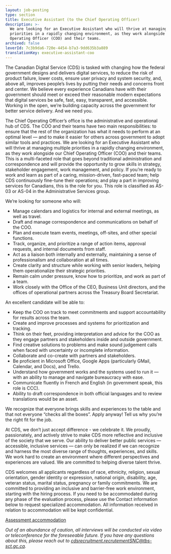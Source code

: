 ```yaml
---
layout: job-posting
type: section
title: Executive Assistant (to the Chief Operating Officer)
description: >-
  We are looking for an Executive Assistant who will thrive at managing multiple
  priorities in a rapidly changing environment, as they work alongside our Chief
  Operating Officer (COO) and their teams. 
archived: false
leverId: 7c3b9da6-720e-4454-b7a3-9dd635b3a889
translationKey: executive-assistant-coo
---
```

The Canadian Digital Service (CDS) is tasked with changing how the federal government designs and delivers digital services, to reduce the risk of product failure, lower costs, ensure user privacy and system security, and, above all, improves people’s lives by putting their needs and concerns front and center. We believe every experience Canadians have with their government should meet or exceed their reasonable modern expectations that digital services be safe, fast, easy, transparent, and accessible. Working in the open, we’re building capacity across the government for better service delivery. And we need you.

The Chief Operating Officer’s office is the administrative and operational hub of CDS. The COO and their teams have two main responsibilities: to ensure that the rest of the organization has what it needs to perform at an optimal level — and to make it easier for others across government to adopt similar tools and practices. We are looking for an Executive Assistant who will thrive at managing multiple priorities in a rapidly changing environment, as they work alongside our Chief Operating Officer (COO) and their teams. This is a multi-faceted role that goes beyond traditional administration and correspondence and will provide the opportunity to grow skills in strategy, stakeholder engagement, work management, and policy. If you’re ready to work and learn as part of a caring, mission-driven, fast-paced team; help CDS continuously fine-tune their operations; and play a part in improving services for Canadians, this is the role for you. This role is classified as AS-03 or AS-04 in the Administrative Services group.

We’re looking for someone who will:

* Manage calendars and logistics for internal and external meetings, as well as travel.
* Draft and manage correspondence and communications on behalf of the COO.
* Plan and execute team events, meetings, off-sites, and other special functions.
* Track, organize, and prioritize a range of action items, approval requests, and internal documents from staff.
* Act as a liaison both internally and externally, maintaining a sense of professionalism and collaboration at all times.
* Create clarity and structure while working with senior leaders, helping them operationalize their strategic priorities.
* Remain calm under pressure, know how to prioritize, and work as part of a team.
* Work closely with the Office of the CEO, Business Unit directors, and the offices of operational partners across the Treasury Board Secretariat.

An excellent candidate will be able to:

* Keep the COO on track to meet commitments and support accountability for results across the team.
* Create and improve processes and systems for prioritization and tracking.
* Think on their feet, providing interpretation and advice for the COO as they engage partners and stakeholders inside and outside government.
* Find creative solutions to problems and make sound judgement calls when faced with uncertainty or incomplete information. 
* Collaborate and co-create with partners and stakeholders.
* Be proficient in Microsoft Office, Google Apps (particularly GMail, Calendar, and Docs), and Trello. 
* Understand how government works and the systems used to run it — with an ability to manage and navigate bureaucracy with ease.
* Communicate fluently in French and English (in government speak, this role is CCC).
* Ability to draft correspondence in both official languages and to review translations would be an asset.

We recognize that everyone brings skills and experiences to the table and that not everyone “checks all the boxes”. Apply anyway! Tell us why you’re the right fit for the job.

At CDS, we don’t just accept difference - we celebrate it. We proudly, passionately, and actively strive to make CDS more reflective and inclusive of the society that we serve. Our ability to deliver better public services — accessible, inclusive services — can only be realized if we can recognize and harness the most diverse range of thoughts, experiences, and skills. We work hard to create an environment where different perspectives and experiences are valued. We are committed to helping diverse talent thrive.

CDS welcomes all applicants regardless of race, ethnicity, religion, sexual orientation, gender identity or expression, national origin, disability, age, veteran status, marital status, pregnancy or family commitments. We are committed to providing an inclusive and barrier-free work environment, starting with the hiring process. If you need to be accommodated during any phase of the evaluation process, please use the Contact information below to request specialized accommodation. All information received in relation to accommodation will be kept confidential.

[Assessment accommodation](https://www.canada.ca/en/public-service-commission/services/assessment-accommodation-page.html)

*Out of an abundance of caution, all interviews will be conducted via video or teleconference for the foreseeable future. If you have any questions about this, please reach out to [cdsrecruitment.recrutementSNC@tbs-sct.gc.ca](mailto:cdsrecruitment.recrutementSNC@tbs-sct.gc.ca).*